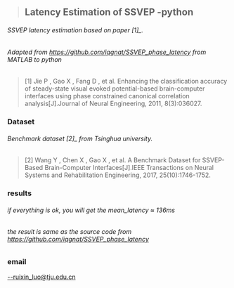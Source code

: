 > ## Latency Estimation of SSVEP -python

###### SSVEP latency estimation based on paper [1]_.

###### Adapted from https://github.com/iqgnat/SSVEP_phase_latency from MATLAB to python

> [1] Jie P , Gao X , Fang D , et al. Enhancing the classification accuracy of steady-state visual evoked potential-based brain-computer interfaces using phase constrained canonical correlation analysis[J].Journal of Neural Engineering, 2011, 8(3):036027.

### Dataset

###### Benchmark dataset [2]_ from Tsinghua university.

>  [2] Wang Y , Chen X , Gao X , et al. A Benchmark Dataset for SSVEP-Based Brain-Computer Interfaces[J].IEEE Transactions on Neural Systems and Rehabilitation Engineering, 2017, 25(10):1746-1752.

### results

###### if everything is ok, you will get the mean_latency ≈ 136ms

###### the result is same as the source code from https://github.com/iqgnat/SSVEP_phase_latency

### email

--ruixin_luo@tju.edu.cn



